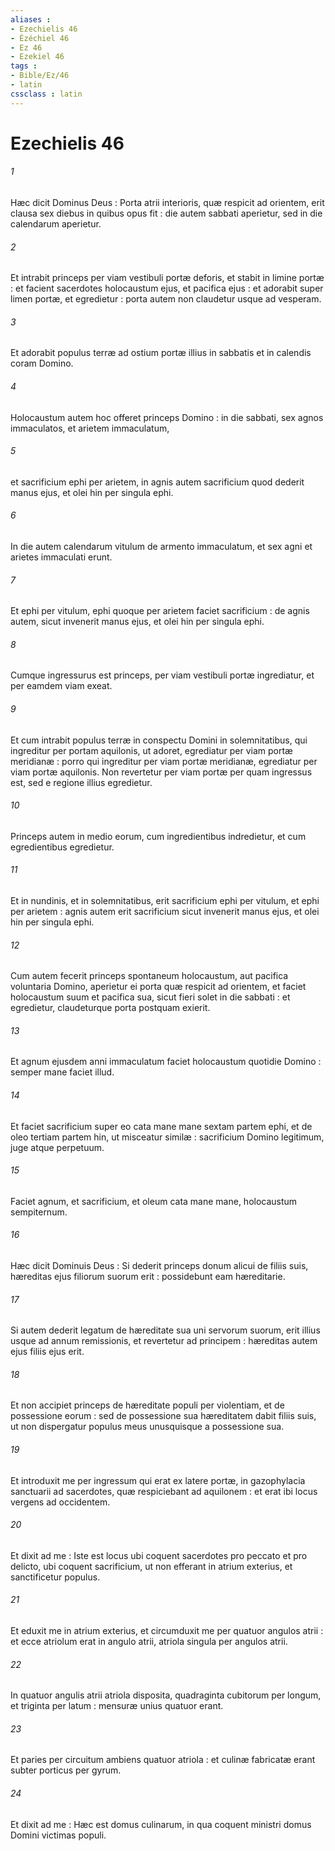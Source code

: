 ```yaml
---
aliases : 
- Ezechielis 46
- Ézéchiel 46
- Ez 46
- Ezekiel 46
tags : 
- Bible/Ez/46
- latin
cssclass : latin
---
```


# Ezechielis 46

###### 1
Hæc dicit Dominus Deus : Porta atrii interioris, quæ respicit ad orientem, erit clausa sex diebus in quibus opus fit : die autem sabbati aperietur, sed in die calendarum aperietur.
###### 2
Et intrabit princeps per viam vestibuli portæ deforis, et stabit in limine portæ : et facient sacerdotes holocaustum ejus, et pacifica ejus : et adorabit super limen portæ, et egredietur : porta autem non claudetur usque ad vesperam.
###### 3
Et adorabit populus terræ ad ostium portæ illius in sabbatis et in calendis coram Domino.
###### 4
Holocaustum autem hoc offeret princeps Domino : in die sabbati, sex agnos immaculatos, et arietem immaculatum,
###### 5
et sacrificium ephi per arietem, in agnis autem sacrificium quod dederit manus ejus, et olei hin per singula ephi.
###### 6
In die autem calendarum vitulum de armento immaculatum, et sex agni et arietes immaculati erunt.
###### 7
Et ephi per vitulum, ephi quoque per arietem faciet sacrificium : de agnis autem, sicut invenerit manus ejus, et olei hin per singula ephi.
###### 8
Cumque ingressurus est princeps, per viam vestibuli portæ ingrediatur, et per eamdem viam exeat.
###### 9
Et cum intrabit populus terræ in conspectu Domini in solemnitatibus, qui ingreditur per portam aquilonis, ut adoret, egrediatur per viam portæ meridianæ : porro qui ingreditur per viam portæ meridianæ, egrediatur per viam portæ aquilonis. Non revertetur per viam portæ per quam ingressus est, sed e regione illius egredietur.
###### 10
Princeps autem in medio eorum, cum ingredientibus indredietur, et cum egredientibus egredietur.
###### 11
Et in nundinis, et in solemnitatibus, erit sacrificium ephi per vitulum, et ephi per arietem : agnis autem erit sacrificium sicut invenerit manus ejus, et olei hin per singula ephi.
###### 12
Cum autem fecerit princeps spontaneum holocaustum, aut pacifica voluntaria Domino, aperietur ei porta quæ respicit ad orientem, et faciet holocaustum suum et pacifica sua, sicut fieri solet in die sabbati : et egredietur, claudeturque porta postquam exierit.
###### 13
Et agnum ejusdem anni immaculatum faciet holocaustum quotidie Domino : semper mane faciet illud.
###### 14
Et faciet sacrificium super eo cata mane mane sextam partem ephi, et de oleo tertiam partem hin, ut misceatur similæ : sacrificium Domino legitimum, juge atque perpetuum.
###### 15
Faciet agnum, et sacrificium, et oleum cata mane mane, holocaustum sempiternum.
###### 16
Hæc dicit Dominuis Deus : Si dederit princeps donum alicui de filiis suis, hæreditas ejus filiorum suorum erit : possidebunt eam hæreditarie.
###### 17
Si autem dederit legatum de hæreditate sua uni servorum suorum, erit illius usque ad annum remissionis, et revertetur ad principem : hæreditas autem ejus filiis ejus erit.
###### 18
Et non accipiet princeps de hæreditate populi per violentiam, et de possessione eorum : sed de possessione sua hæreditatem dabit filiis suis, ut non dispergatur populus meus unusquisque a possessione sua.
###### 19
Et introduxit me per ingressum qui erat ex latere portæ, in gazophylacia sanctuarii ad sacerdotes, quæ respiciebant ad aquilonem : et erat ibi locus vergens ad occidentem.
###### 20
Et dixit ad me : Iste est locus ubi coquent sacerdotes pro peccato et pro delicto, ubi coquent sacrificium, ut non efferant in atrium exterius, et sanctificetur populus.
###### 21
Et eduxit me in atrium exterius, et circumduxit me per quatuor angulos atrii : et ecce atriolum erat in angulo atrii, atriola singula per angulos atrii.
###### 22
In quatuor angulis atrii atriola disposita, quadraginta cubitorum per longum, et triginta per latum : mensuræ unius quatuor erant.
###### 23
Et paries per circuitum ambiens quatuor atriola : et culinæ fabricatæ erant subter porticus per gyrum.
###### 24
Et dixit ad me : Hæc est domus culinarum, in qua coquent ministri domus Domini victimas populi.
